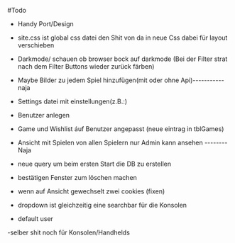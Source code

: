 ﻿#Todo
- Handy Port/Design

- site.css ist global css datei den Shit von da in neue Css dabei für layout verschieben

- Darkmode/ schauen ob browser bock auf darkmode (Bei der Filter strat nach dem Filter Buttons wieder zurück färben)

- Maybe Bilder zu jedem Spiel hinzufügen(mit oder ohne Api)-----------naja

- Settings datei mit einstellungen(z.B.:)

- Benutzer anlegen

- Game und Wishlist áuf Benutzer angepasst (neue eintrag in tblGames)

- Ansicht mit Spielen von allen Spielern nur Admin kann ansehen --------Naja

- neue query um beim ersten Start die DB zu erstellen

- bestätigen Fenster zum löschen machen
  
- wenn auf Ansicht gewechselt zwei cookies (fixen)
  
- dropdown ist gleichzeitig eine searchbar für die Konsolen

- default user

-selber shit noch für Konsolen/Handhelds
